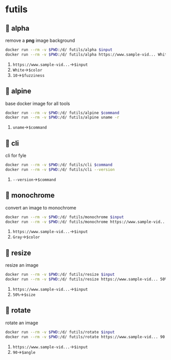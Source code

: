 # futils
## :whale: alpha
remove a **png** image background
```bash
docker run --rm -v $PWD:/d/ futils/alpha $input
docker run --rm -v $PWD:/d/ futils/alpha https://www.sample-vid... White 10
```
1. `https://www.sample-vid...`→`$input`
2. `White`→`$color`
3. `10`→`$fuzziness`
## :whale: alpine
base docker image for all tools
```bash
docker run --rm -v $PWD:/d/ futils/alpine $command
docker run --rm -v $PWD:/d/ futils/alpine uname -r
```
1. `uname`→`$command`
## :whale: cli
cli for fyle
```bash
docker run --rm -v $PWD:/d/ futils/cli $command
docker run --rm -v $PWD:/d/ futils/cli --version
```
1. `--version`→`$command`
## :whale: monochrome
convert an image to monochrome
```bash
docker run --rm -v $PWD:/d/ futils/monochrome $input
docker run --rm -v $PWD:/d/ futils/monochrome https://www.sample-vid... Gray
```
1. `https://www.sample-vid...`→`$input`
2. `Gray`→`$color`
## :whale: resize
resize an image
```bash
docker run --rm -v $PWD:/d/ futils/resize $input
docker run --rm -v $PWD:/d/ futils/resize https://www.sample-vid... 50%
```
1. `https://www.sample-vid...`→`$input`
2. `50%`→`$size`
## :whale: rotate
rotate an image
```bash
docker run --rm -v $PWD:/d/ futils/rotate $input
docker run --rm -v $PWD:/d/ futils/rotate https://www.sample-vid... 90
```
1. `https://www.sample-vid...`→`$input`
2. `90`→`$angle`
